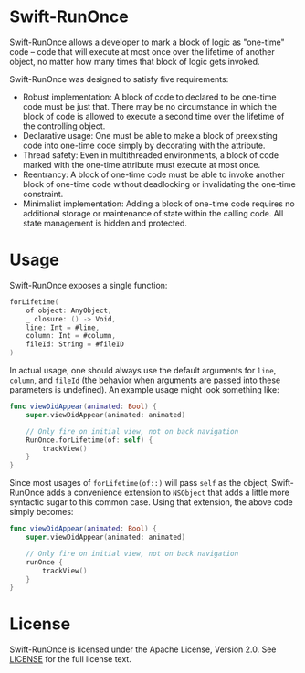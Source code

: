 # Swift-RunOnce
Swift-RunOnce allows a developer to mark a block of logic as "one-time" code – code that will execute at most once over the lifetime of another object, no matter how many times that block of logic gets invoked.

Swift-RunOnce was designed to satisfy five requirements:
- Robust implementation: A block of code to declared to be one-time code must be just that. There may be no circumstance in which the block of code is allowed to execute a second time over the lifetime of the controlling object.
- Declarative usage: One must be able to make a block of preexisting code into one-time code simply by decorating with the attribute.
- Thread safety: Even in multithreaded environments, a block of code marked with the one-time attribute must execute at most once.
- Reentrancy: A block of one-time code must be able to invoke another block of one-time code without deadlocking or invalidating the one-time constraint.
- Minimalist implementation: Adding a block of one-time code requires no additional storage or maintenance of state within the calling code.  All state management is hidden and protected.

# Usage

Swift-RunOnce exposes a single function:

```swift
forLifetime(
    of object: AnyObject,
    _ closure: () -> Void,
    line: Int = #line,
    column: Int = #column,
    fileId: String = #fileID
)
```

In actual usage, one should always use the default arguments for `line`, `column`, and `fileId` (the behavior when arguments are passed into these parameters is undefined).  An example usage might look something like:

```swift 
func viewDidAppear(animated: Bool) {
    super.viewDidAppear(animated: animated)

    // Only fire on initial view, not on back navigation
    RunOnce.forLifetime(of: self) {
        trackView()
    }
}
```

Since most usages of `forLifetime(of::)` will pass `self` as the object, Swift-RunOnce adds a convenience extension to `NSObject` that adds a little more syntactic sugar to this common case.  Using that extension, the above code simply becomes: 

```swift 
func viewDidAppear(animated: Bool) {
    super.viewDidAppear(animated: animated)

    // Only fire on initial view, not on back navigation
    runOnce {
        trackView()
    }
}
```

# License

Swift-RunOnce is licensed under the Apache License, Version 2.0. See [LICENSE](https://github.com/thumbtack/Swift-RunOnce/blob/master/LICENSE) for the full license text.